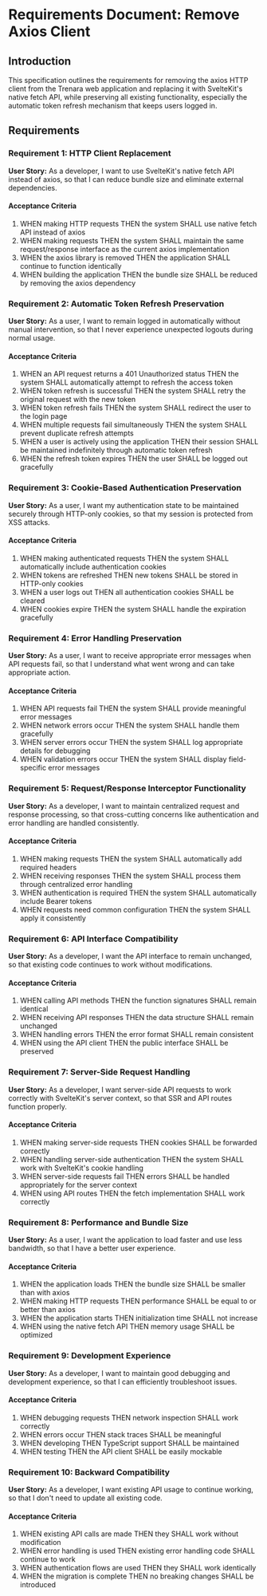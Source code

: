 # Requirements Document: Remove Axios Client

## Introduction

This specification outlines the requirements for removing the axios HTTP client from the Trenara web application and replacing it with SvelteKit's native fetch API, while preserving all existing functionality, especially the automatic token refresh mechanism that keeps users logged in.

## Requirements

### Requirement 1: HTTP Client Replacement

**User Story:** As a developer, I want to use SvelteKit's native fetch API instead of axios, so that I can reduce bundle size and eliminate external dependencies.

#### Acceptance Criteria

1. WHEN making HTTP requests THEN the system SHALL use native fetch API instead of axios
2. WHEN making requests THEN the system SHALL maintain the same request/response interface as the current axios implementation
3. WHEN the axios library is removed THEN the application SHALL continue to function identically
4. WHEN building the application THEN the bundle size SHALL be reduced by removing the axios dependency

### Requirement 2: Automatic Token Refresh Preservation

**User Story:** As a user, I want to remain logged in automatically without manual intervention, so that I never experience unexpected logouts during normal usage.

#### Acceptance Criteria

1. WHEN an API request returns a 401 Unauthorized status THEN the system SHALL automatically attempt to refresh the access token
2. WHEN token refresh is successful THEN the system SHALL retry the original request with the new token
3. WHEN token refresh fails THEN the system SHALL redirect the user to the login page
4. WHEN multiple requests fail simultaneously THEN the system SHALL prevent duplicate refresh attempts
5. WHEN a user is actively using the application THEN their session SHALL be maintained indefinitely through automatic token refresh
6. WHEN the refresh token expires THEN the user SHALL be logged out gracefully

### Requirement 3: Cookie-Based Authentication Preservation

**User Story:** As a user, I want my authentication state to be maintained securely through HTTP-only cookies, so that my session is protected from XSS attacks.

#### Acceptance Criteria

1. WHEN making authenticated requests THEN the system SHALL automatically include authentication cookies
2. WHEN tokens are refreshed THEN new tokens SHALL be stored in HTTP-only cookies
3. WHEN a user logs out THEN all authentication cookies SHALL be cleared
4. WHEN cookies expire THEN the system SHALL handle the expiration gracefully

### Requirement 4: Error Handling Preservation

**User Story:** As a user, I want to receive appropriate error messages when API requests fail, so that I understand what went wrong and can take appropriate action.

#### Acceptance Criteria

1. WHEN API requests fail THEN the system SHALL provide meaningful error messages
2. WHEN network errors occur THEN the system SHALL handle them gracefully
3. WHEN server errors occur THEN the system SHALL log appropriate details for debugging
4. WHEN validation errors occur THEN the system SHALL display field-specific error messages

### Requirement 5: Request/Response Interceptor Functionality

**User Story:** As a developer, I want to maintain centralized request and response processing, so that cross-cutting concerns like authentication and error handling are handled consistently.

#### Acceptance Criteria

1. WHEN making requests THEN the system SHALL automatically add required headers
2. WHEN receiving responses THEN the system SHALL process them through centralized error handling
3. WHEN authentication is required THEN the system SHALL automatically include Bearer tokens
4. WHEN requests need common configuration THEN the system SHALL apply it consistently

### Requirement 6: API Interface Compatibility

**User Story:** As a developer, I want the API interface to remain unchanged, so that existing code continues to work without modifications.

#### Acceptance Criteria

1. WHEN calling API methods THEN the function signatures SHALL remain identical
2. WHEN receiving API responses THEN the data structure SHALL remain unchanged
3. WHEN handling errors THEN the error format SHALL remain consistent
4. WHEN using the API client THEN the public interface SHALL be preserved

### Requirement 7: Server-Side Request Handling

**User Story:** As a developer, I want server-side API requests to work correctly with SvelteKit's server context, so that SSR and API routes function properly.

#### Acceptance Criteria

1. WHEN making server-side requests THEN cookies SHALL be forwarded correctly
2. WHEN handling server-side authentication THEN the system SHALL work with SvelteKit's cookie handling
3. WHEN server-side requests fail THEN errors SHALL be handled appropriately for the server context
4. WHEN using API routes THEN the fetch implementation SHALL work correctly

### Requirement 8: Performance and Bundle Size

**User Story:** As a user, I want the application to load faster and use less bandwidth, so that I have a better user experience.

#### Acceptance Criteria

1. WHEN the application loads THEN the bundle size SHALL be smaller than with axios
2. WHEN making HTTP requests THEN performance SHALL be equal to or better than axios
3. WHEN the application starts THEN initialization time SHALL not increase
4. WHEN using the native fetch API THEN memory usage SHALL be optimized

### Requirement 9: Development Experience

**User Story:** As a developer, I want to maintain good debugging and development experience, so that I can efficiently troubleshoot issues.

#### Acceptance Criteria

1. WHEN debugging requests THEN network inspection SHALL work correctly
2. WHEN errors occur THEN stack traces SHALL be meaningful
3. WHEN developing THEN TypeScript support SHALL be maintained
4. WHEN testing THEN the API client SHALL be easily mockable

### Requirement 10: Backward Compatibility

**User Story:** As a developer, I want existing API usage to continue working, so that I don't need to update all existing code.

#### Acceptance Criteria

1. WHEN existing API calls are made THEN they SHALL work without modification
2. WHEN error handling is used THEN existing error handling code SHALL continue to work
3. WHEN authentication flows are used THEN they SHALL work identically
4. WHEN the migration is complete THEN no breaking changes SHALL be introduced
